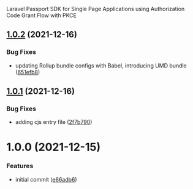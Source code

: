 Laravel Passport SDK for Single Page Applications using Authorization Code Grant Flow with PKCE

## [1.0.2](https://github.com/farkas-gabor/larapassport-spa-js/compare/v1.0.1...v1.0.2) (2021-12-16)


### Bug Fixes

* updating Rollup bundle configs with Babel, introducing UMD bundle ([651efb8](https://github.com/farkas-gabor/larapassport-spa-js/commit/651efb89691a3dc364b26dc0dfd624f99b405a80))

## [1.0.1](https://github.com/farkas-gabor/larapassport-spa-js/compare/v1.0.0...v1.0.1) (2021-12-16)


### Bug Fixes

* adding cjs entry file ([2f7b790](https://github.com/farkas-gabor/larapassport-spa-js/commit/2f7b7906ab3947468f4f46001bf4b5e0f6e6b385))

# 1.0.0 (2021-12-15)


### Features

* initial commit ([e66adb6](https://github.com/farkas-gabor/larapassport-spa-js/commit/e66adb6d8fadc896eb9489a277d260c7dd01a66e))
